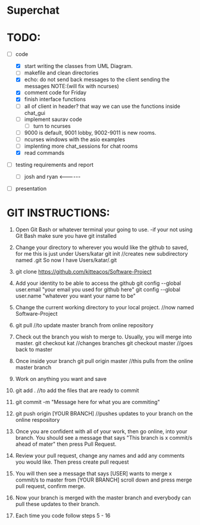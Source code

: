 # Superchat



# TODO:
- [ ] code
  * [x] start writing the classes from UML Diagram.
  * [ ] makefile and clean directories
  * [x] echo: do not send back messages to the client sending the messages NOTE:(will fix with ncurses)
  * [x] comment code for Friday
  * [x] finish interface functions
  * [ ] all of client in header? that way we can use the functions inside chat_gui
  * [ ] implement saurav code
    * [ ] turn to ncurses
  * [ ] 9000 is default, 9001 lobby, 9002-9011 is new rooms.
  * [ ] ncurses windows with the asio examples
  * [ ] implenting more chat_sessions for chat rooms
  * [x] read commands

- [ ] testing requirements and report
  * [ ] josh and ryan <------
- [ ] presentation


# GIT INSTRUCTIONS:
1. Open Git Bash or whatever terminal your going to use.
	-if your not using Git Bash make sure you have git installed

2. Change your directory to wherever you would like the github to saved, for me this is just under Users/katar
	git init //creates new subdirectory named .git
	So now I have Users/katar/.git

3. git clone https://github.com/kitteacos/Software-Project

4. Add your identity to be able to access the github
	git config --global user.email "your email you used for github here"
	git config --global user.name "whatever you want your name to be"

5. Change the current working directory to your local project. //now named Software-Project

6. git pull //to update master branch from online repository

7. Check out the branch you wish to merge to. Usually, you will merge into master.
	git checkout kat //changes branches
	git checkout master //goes back to master

8. Once inside your branch
	git pull origin master //this pulls from the online master branch

9. Work on anything you want and save

10. git add . //to add the files that are ready to commit

11. git commit -m "Message here for what you are commiting"

12. git push origin [YOUR BRANCH] //pushes updates to your branch on the online respository

13. Once you are confident with all of your work, then go online, into your branch.
You should see a message that says "This branch is x commit/s ahead of mater" then press Pull Request.

14. Review your pull request, change any names and add any comments you would like. Then press create pull request

15. You will then see a message that says [USER] wants to merge x commit/s to master from [YOUR BRANCH] scroll down and press merge pull request, confirm merge.

16. Now your branch is merged with the master branch and everybody can pull these updates to their branch.

17. Each time you code follow steps 5 - 16
